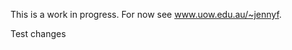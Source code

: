 This is a work in progress. For now see <a href="http://www.uow.edu.au/~jennyf">www.uow.edu.au/~jennyf</a>.

Test changes
